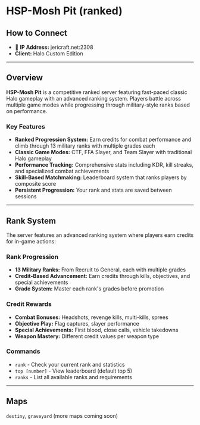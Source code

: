 # HSP-Mosh Pit (ranked)

## How to Connect

* 🔗 **IP Address:** jericraft.net:2308
* **Client:** Halo Custom Edition

---

## Overview

**HSP-Mosh Pit** is a competitive ranked server featuring fast-paced classic Halo gameplay with an advanced ranking
system. Players battle across multiple game modes while progressing through military-style ranks based on performance.

### Key Features

- **Ranked Progression System:** Earn credits for combat performance and climb through 13 military ranks with multiple
  grades each
- **Classic Game Modes:** CTF, FFA Slayer, and Team Slayer with traditional Halo gameplay
- **Performance Tracking:** Comprehensive stats including KDR, kill streaks, and specialized combat achievements
- **Skill-Based Matchmaking:** Leaderboard system that ranks players by composite score
- **Persistent Progression:** Your rank and stats are saved between sessions

---

## Rank System

The server features an advanced ranking system where players earn credits for in-game actions:

### Rank Progression

- **13 Military Ranks:** From Recruit to General, each with multiple grades
- **Credit-Based Advancement:** Earn credits through kills, objectives, and special achievements
- **Grade System:** Master each rank's grades before promotion

### Credit Rewards

- **Combat Bonuses:** Headshots, revenge kills, multi-kills, sprees
- **Objective Play:** Flag captures, slayer performance
- **Special Achievements:** First blood, close calls, vehicle takedowns
- **Weapon Mastery:** Different credit values per weapon type

### Commands

- `rank` - Check your current rank and statistics
- `top [number]` - View leaderboard (default top 5)
- `ranks` - List all available ranks and requirements

---

## Maps

`destiny`, `graveyard` (more maps coming soon)